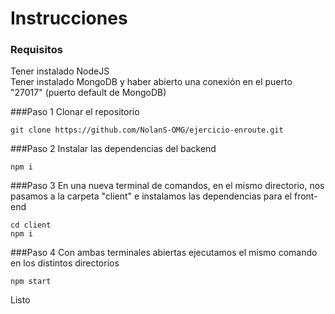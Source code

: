 # Instrucciones

### Requisitos
Tener instalado NodeJS <br />
Tener instalado MongoDB y haber abierto una conexión en el puerto "27017" (puerto default de MongoDB)

###Paso 1
Clonar el repositorio
```
git clone https://github.com/NolanS-OMG/ejercicio-enroute.git
```
###Paso 2
Instalar las dependencias del backend
```
npm i
```
###Paso 3
En una nueva terminal de comandos, en el mismo directorio, nos pasamos a la carpeta "client" e instalamos las dependencias para el front-end
```
cd client
npm i
```
###Paso 4
Con ambas terminales abiertas ejecutamos el mismo comando en los distintos directorios
```
npm start
```
Listo
